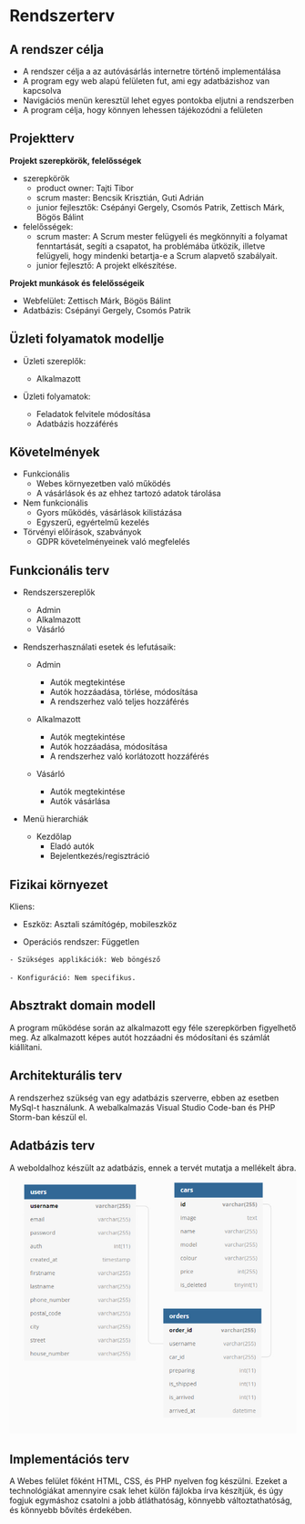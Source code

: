 # Rendszerterv

## A rendszer célja
- A rendszer célja a az autóvásárlás internetre történő implementálása
- A program egy web alapú felületen fut, ami egy adatbázishoz van kapcsolva
- Navigációs menün keresztül lehet egyes pontokba eljutni a rendszerben
- A program célja, hogy könnyen lehessen tájékozódni a felületen

## Projektterv
**Projekt szerepkörök, felelősségek**

-   szerepkörök
    -  product owner: Tajti Tibor
    -  scrum master: Bencsik Krisztián, Guti Adrián
    -  junior fejlesztők: Csépányi Gergely, Csomós Patrik, Zettisch Márk, Bögös Bálint
-   felelősségek:
    -   scrum master: A Scrum mester felügyeli és megkönnyíti a folyamat fenntartását, segíti a csapatot, ha problémába ütközik, illetve felügyeli, hogy mindenki betartja-e a Scrum alapvető szabályait.
    -   junior fejlesztő: A projekt elkészítése.

**Projekt munkások és felelősségeik**

-   Webfelület: Zettisch Márk, Bögös Bálint
-   Adatbázis: Csépányi Gergely, Csomós Patrik

## Üzleti folyamatok modellje
- Üzleti szereplők:
  - Alkalmazott
  
- Üzleti folyamatok:
  - Feladatok felvitele módosítása
  - Adatbázis hozzáférés

## Követelmények
 - Funkcionális
    - Webes környezetben való működés
    - A vásárlások és az ehhez tartozó adatok tárolása
 - Nem funkcionális
    - Gyors működés, vásárlások kilistázása
    - Egyszerű, egyértelmű kezelés
 - Törvényi előírások, szabványok
    - GDPR követelményeinek való megfelelés

## Funkcionális terv
- Rendszerszereplők
  - Admin
  - Alkalmazott
  - Vásárló
  
- Rendszerhasználati esetek és lefutásaik:
  - Admin
    * Autók megtekintése
    * Autók hozzáadása, törlése, módosítása
    * A rendszerhez való teljes hozzáférés

  - Alkalmazott
    * Autók megtekintése
    * Autók hozzáadása, módosítása
    * A rendszerhez való korlátozott hozzáférés

  - Vásárló
    * Autók megtekintése
    * Autók vásárlása

- Menü hierarchiák
  - Kezdőlap
    * Eladó autók
    * Bejelentkezés/regisztráció

## Fizikai környezet
Kliens:
   - Eszköz: Asztali számítógép, mobileszköz

  -  Operációs rendszer: Független

    - Szükséges applikációk: Web böngésző

    - Konfiguráció: Nem specifikus.

## Absztrakt domain modell
A program működése során az alkalmazott egy féle szerepkörben figyelhető meg. Az alkalmazott képes autót hozzáadni és módosítani és számlát kiállítani.

## Architekturális terv
A rendszerhez szükség van egy adatbázis szerverre, ebben az esetben MySql-t használunk. A webalkalmazás Visual Studio Code-ban és PHP Storm-ban készül el.

## Adatbázis terv
A weboldalhoz készült az adatbázis, ennek a tervét mutatja a mellékelt ábra.
![Adatbázis terv](https://github.com/csgery/SzelveszAuto/blob/main/Dokument%C3%A1ci%C3%B3/adatb%C3%A1zis_terv.jpg)

## Implementációs terv
A Webes felület főként HTML, CSS, és PHP nyelven fog készülni. Ezeket a technológiákat amennyire csak lehet külön fájlokba írva készítjük, és úgy fogjuk egymáshoz csatolni a jobb átláthatóság, könnyebb változtathatóság, és könnyebb bővítés érdekében.
